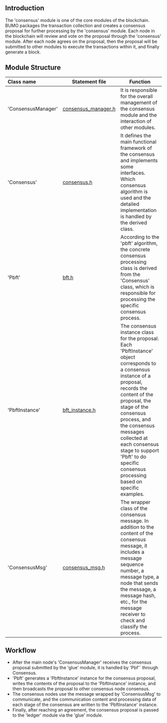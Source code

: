 ## Introduction
The 'consensus' module is one of the core modules of the blockchain. BUMO packages the transaction collection and creates a consensus proposal for further processing by the 'consensus' module. Each node in the blockchain will review and vote on the proposal through the 'consensus' module. After each node agrees on the proposal, then the proposal will be submitted to other modules to execute the transactions within it, and finally generate a block.

## Module Structure
Class name | Statement file | Function
|:--- | --- | ---
|'ConsensusManager' | [consensus_manager.h](./consensus_manager.h) | It is responsible for the overall management of the consensus module and the interaction of other modules.
|'Consensus'        | [consensus.h](./consensus.h)                 | It defines the main functional framework of the consensus and implements some interfaces. Which consensus algorithm is used and the detailed implementation is handled by the derived class.
|'Pbft'             | [bft.h](./bft.h)                             | According to the 'pbft' algorithm, the concrete consensus processing class is derived from the 'Consensus' class, which is responsible for processing the specific consensus process.
|'PbftInstance'     | [bft_instance.h](./bft_instance.h)           | The consensus instance class for the proposal. Each 'PbftInstance' object corresponds to a consensus instance of a proposal, records the content of the proposal, the stage of the consensus process, and the consensus messages collected at each consensus stage to support 'Pbft' to do specific consensus processing based on specific examples.
|'ConsensusMsg'     | [consensus_msg.h](./consensus_msg.h)         | The wrapper class of the consensus message. In addition to the content of the consensus message, it includes a message sequence number, a message type, a node that sends the message, a message hash, etc., for the message receiver to check and classify the process.

## Workflow
- After the main node's 'ConsensusManager' receives the consensus proposal submitted by the 'glue' module, it is handled by 'Pbf'` through Consensus.
- 'Pbft' generates a 'PbftInstance' instance for the consensus proposal, writes the contents of the proposal to the 'PbftInstance' instance, and then broadcasts the proposal to other consensus node consensus.
- The consensus nodes use the message wrapped by 'ConsensusMsg' to communicate, and the communication content and processing data of each stage of the consensus are written to the 'PbftInstance' instance.
- Finally, after reaching an agreement, the consensus proposal is passed to the 'ledger' module via the 'glue' module.

